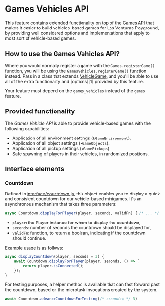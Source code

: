 # Games Vehicles API
This feature contains extended functionality on top of the [Games API](../games/) that makes it
easier to build vehicles-based games for Las Venturas Playground, by providing well considered
options and implementations that apply to most sort of vehicle-based games.

## How to use the Games Vehicles API?
Where you would normally register a game with the `Games.registerGame()` function, you will be using
the `GamesVehicles.registerGame()` function instead. Pass in a class that extends
[VehicleGame](vehicle_game.js), and you'll be able to use all of the extra functionality and
[options][1] provided by this feature.

Your feature must depend on the `games_vehicles` instead of the `games` feature.

## Provided functionality
The _Games Vehicle API_ is able to provide vehicle-based games with the following capabilities:

  * Application of all environment settings (`kGameEnvironment`).
  * Application of all object settings (`kGameObjects`).
  * Application of all pickup settings (`kGamePickups`).
  * Safe spawning of players in their vehicles, in randomized positions.

## Interface elements

### Countdown
Defined in [interface/countdown.js](interface/countdown.js), this object enables you to display a
quick and consistent countdown for our vehicle-based minigames. It's an asynchronous mechanism that
takes three parameters:

```javascript
async Countdown.displayForPlayer(player, seconds, validFn) { /* ... */ }
```

  * `player`: the Player instance for whom to display the countdown,
  * `seconds`: number of seconds the countdown should be displayed for,
  * `validFn`: function, to return a boolean, indicating if the countdown should continue.

Example usage is as follows:

```javascript
async displayCountdown(player, seconds = 3) {
    await Countdown.displayForPlayer(player, seconds, () => {
        return player.isConnected();
    });
}
```

For testing purposes, a helper method is available that can fast forward past the countdown, based
on the microtask invocations created by the system.

```javascript
await Countdown.advanceCountdownForTesting(/* seconds= */ 3);
```
